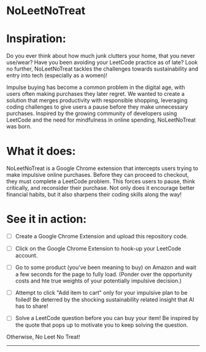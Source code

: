 # NoLeetNoTreat

# Inspiration:
Do you ever think about how much junk clutters your home, that you never use/wear? Have you been avoiding your LeetCode practice as of late? Look no further, NoLeetNoTreat tackles the challenges towards sustainability and entry into tech (especially as a women)!

Impulse buying has become a common problem in the digital age, with users often making purchases they later regret.
We wanted to create a solution that merges productivity with responsible shopping, leveraging coding challenges to give users a pause before they make unnecessary purchases.
Inspired by the growing community of developers using LeetCode and the need for mindfulness in online spending, NoLeetNoTreat was born.


# What it does:
NoLeetNoTreat is a Google Chrome extension that intercepts users trying to make impulsive online purchases.
Before they can proceed to checkout, they must complete a LeetCode problem. This forces users to pause, think critically, and reconsider their purchase. Not only does it encourage better financial habits, but it also sharpens their coding skills along the way!


# See it in action:

- [ ] Create a Google Chrome Extension and upload this repository code. 

- [ ] Click on the Google Chrome Extension to hook-up your LeetCode account. 

- [ ] Go to some product (you've been meaning to buy) on Amazon and wait a few seconds for the page to fully load. (Ponder over the opportunity costs and hte true weights of your potentially impulsive decision.)

- [ ] Attempt to click "Add item to cart" only for your impulsive plan to be foiled! Be deterred by the shocking sustainability related insight that AI has to share!

- [ ] Solve a LeetCode question before you can buy your item! Be inspired by the quote that pops up to motivate you to keep solving the question.

Otherwise, No Leet No Treat!

----







